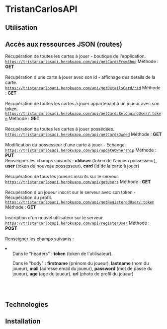 # TristanCarlosAPI

## Utilisation


## Accès aux ressources JSON (routes)
Récupération de toutes les cartes à jouer - boutique de l'application. </br>
<code>https://tristancarlosapi.herokuapp.com/api/getCardsFromShop</code> Méthode : <b>GET</b></br></br>
Récupération d'une carte à jouer avec son id - affichage des détails de la carte.</br>
<code>https://tristancarlosapi.herokuapp.com/api/getDetailsCard/:id</code> Méthode : <b>GET</b></br></br>
Récupération de toutes les cartes à jouer appartenant à un joueur avec son token.</br>
<code>https://tristancarlosapi.herokuapp.com/api/getCardsBelongingUser/:token</code> Méthode : <b>GET</b></br></br>
Récupération de toutes les cartes à jouer possédées.</br>
<code>https://tristancarlosapi.herokuapp.com/api/getCardsOwned</code> Méthode : <b>GET</b></br></br>
Modification du possesseur d'une carte à jouer - Echange.</br>
<code>https://tristancarlosapi.herokuapp.com/api/updateOwnership</code> Méthode : <b>PUT</b></br>
Renseigner les champs suivants : <b>olduser</b> (token de l'ancien possesseur), <b>user</b> (token du nouveau possesseur), <b>card</b> (id de la carte à jouer)</br></br>
Récupération de tous les joueurs inscrits sur le serveur.</br>
<code>https://tristancarlosapi.herokuapp.com/api/getUsers</code> Méthode : <b>GET</b></br></br>
Récupération d'un joueur inscrit sur le serveur avec son token - Récupération du profil.</br>
<code>https://tristancarlosapi.herokuapp.com/api/getRegisteredUser/:token</code> Méthode : <b>GET</b></br></br>
Inscription d'un nouvel utilisateur sur le serveur.</br>
<code>https://tristancarlosapi.herokuapp.com/api/registerUser</code> Méthode : <b>POST</b></br></br>
Renseigner les champs suivants :</br> <li><ul>Dans le "headers" :  <b>token</b> (token de l'utilisateur).</ul><ul> Dans le "body" :  <b>firstname</b> (prénom du joueur), <b>lastname</b> (nom du joueur), <b>mail</b> (adresse email du joueur), <b>password</b> (mot de passe du joueur), <b>age</b> (age du joueur), <b>url</b> (photo de profil du joueur)</ul></li></br></br>
## Technologies


## Installation



